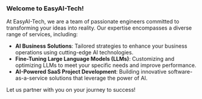 ### Welcome to EasyAI-Tech!

At EasyAI-Tech, we are a team of passionate engineers committed to transforming your ideas into reality. Our expertise encompasses a diverse range of services, including:

- **AI Business Solutions**: Tailored strategies to enhance your business operations using cutting-edge AI technologies.
- **Fine-Tuning Large Language Models (LLMs)**: Customizing and optimizing LLMs to meet your specific needs and improve performance.
- **AI-Powered SaaS Project Development**: Building innovative software-as-a-service solutions that leverage the power of AI.

Let us partner with you on your journey to success!
